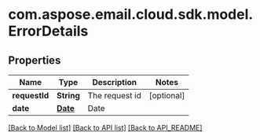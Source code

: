 
# com.aspose.email.cloud.sdk.model.ErrorDetails

## Properties
Name | Type | Description | Notes
------------ | ------------- | ------------- | -------------
**requestId** | **String** | The request id |  [optional]
**date** | [**Date**](Date.md) | Date | 


[[Back to Model list]](API_README.md#documentation-for-models) [[Back to API list]](API_README.md#documentation-for-api-endpoints) [[Back to API_README]](API_README.md)

